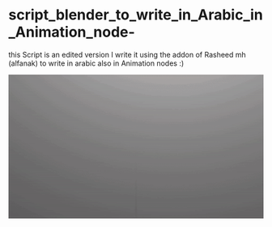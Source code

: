 # script_blender_to_write_in_Arabic_in_Animation_node-
this Script is an edited version I write it using the addon of Rasheed mh (alfanak) to write in arabic also in Animation nodes :) 

![](ezgif-4-231197072b.gif)

